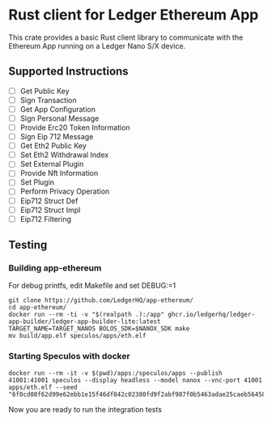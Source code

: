 # Rust client for Ledger Ethereum App

This crate provides a basic Rust client library to communicate with the Ethereum App running on a Ledger Nano S/X device.

## Supported Instructions

- [ ] Get Public Key
- [ ] Sign Transaction
- [ ] Get App Configuration
- [ ] Sign Personal Message
- [ ] Provide Erc20 Token Information
- [ ] Sign Eip 712 Message
- [ ] Get Eth2 Public Key
- [ ] Set Eth2 Withdrawal Index
- [ ] Set External Plugin
- [ ] Provide Nft Information
- [ ] Set Plugin
- [ ] Perform Privacy Operation
- [ ] Eip712 Struct Def
- [ ] Eip712 Struct Impl
- [ ] Eip712 Filtering

## Testing

### Building app-ethereum

For debug printfs, edit Makefile and set DEBUG:=1 

```
git clone https://github.com/LedgerHQ/app-ethereum/
cd app-ethereum/
docker run --rm -ti -v "$(realpath .):/app" ghcr.io/ledgerhq/ledger-app-builder/ledger-app-builder-lite:latest
TARGET_NAME=TARGET_NANOS BOLOS_SDK=$NANOX_SDK make
mv build/app.elf speculos/apps/eth.elf
```

### Starting Speculos with docker

```
docker run --rm -it -v $(pwd)/apps:/speculos/apps --publish 41001:41001 speculos --display headless --model nanox --vnc-port 41001 apps/eth.elf --seed "6f0cd08f62d99e62ebb1e15f46df842c02380fd9f2abf987f0b5463adae25caeb564583bd413c9b7cbf0391808308332251e47696dd13688dc96b9edbccd981b"
```

Now you are ready to run the integration tests
